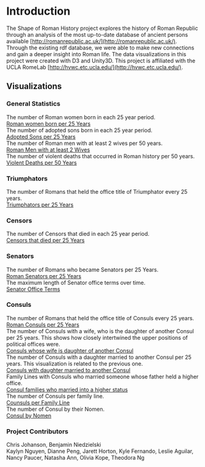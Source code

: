 # Introduction
The Shape of Roman History project explores the history of Roman Republic through an analysis of the most up-to-date database of ancient persons available [http://romanrepublic.ac.uk/](http://romanrepublic.ac.uk/). Through the existing rdf database, we were able to make new connections and gain a deeper insight into Roman life. The data visualizations in this project were created with D3 and Unity3D. This project is affiliated with the UCLA RomeLab [http://hvwc.etc.ucla.edu/](http://hvwc.etc.ucla.edu/).

## Visualizations
### General Statistics
The number of Roman women born in each 25 year period. <br>
  <a href="https://bl.ocks.org/kaylynnguyen/raw/566e35c13c009858e871baa69dca879b/">Roman women born per 25 Years</a> <br>
The number of adopted sons born in each 25 year period. <br>
  <a href="https://bl.ocks.org/kaylynnguyen/raw/6cd35d60315b14a47386e9a26de06226/">Adopted Sons per 25 Years</a> <br>
The number of Roman men with at least 2 wives per 50 years. <br>
  <a href="http://bl.ocks.org/kaylynnguyen/raw/3ca3a210ad84b5c90e68868c933a1eb0/">Roman Men with at least 2 Wives</a> <br>
The number of violent deaths that occurred in Roman history per 50 years. <br>
  <a href="http://bl.ocks.org/kaylynnguyen/1e2bfda60c542fcafca3610f2433d295">Violent Deaths per 50 Years</a>
### Triumphators
The number of Romans that held the office title of Triumphator every 25 years.<br>
  <a href="http://bl.ocks.org/diannepeng/raw/7e404a8bffd613757ec835139406daf5/">Triumphators per 25 Years</a> <br>
### Censors
The number of Censors that died in each 25 year period. <br>
  <a href="http://bl.ocks.org/kaylynnguyen/raw/5f2373122ff2e83c88a11f46ed6e8ea8/">Censors that died per 25 Years</a> <br>
### Senators
The number of Romans who became Senators per 25 Years. <br>
  <a href="http://bl.ocks.org/kaylynnguyen/raw/d4c940fd0d0529f17966f9bec1a0f186/">Roman Senators per 25 Years</a> <br>
The maximum length of Senator office terms over time. <br>
  <a href="https://bl.ocks.org/nancypaucar/raw/978cb5ca53b0222de43199fe20635cbe/">Senator Office Terms</a> <br>
### Consuls
The number of Romans that held the office title of Consuls every 25 years. <br>
  <a href="http://bl.ocks.org/kaylynnguyen/raw/b33f68bcc30039671f00193448db4365/">Roman Consuls per 25 Years</a> <br>
The number of Consuls with a wife, who is the daughter of another Consul per 25 years. This shows how closely intertwined the upper positions of political offices were. <br>
  <a href="http://bl.ocks.org/kaylynnguyen/raw/dfde49abd5e671da9dd88605ad63ce04/">Consuls whose wife is daughter of another Consul</a> <br>
The number of Consuls with a daughter married to another Consul per 25 years. This visualization is related to the previous one. <br>
  <a href="http://bl.ocks.org/kaylynnguyen/raw/2714ea2262cd3ad167a17cb402375081/">Consuls with daughter married to another Consul</a> <br>
Family Lines with Consuls who married someone whose father held a higher office. <br>
  <a href="https://bl.ocks.org/nancypaucar/raw/6128873c854658031b3880e54d090712/">Consul families who married into a higher status<a/> <br>
The number of Consuls per family line. <br>
  <a href="https://bl.ocks.org/nancypaucar/raw/63de120a94b9c034f64e1fe514a8969c/">Counsuls per Family Line</a> <br>
The number of Consul by their Nomen. <br>
  <a href="https://bl.ocks.org/kaylynnguyen/raw/14cfa6d0be7c7ded74167d01057ae07d/">Consul by Nomen</a> <br>

  



### Project Contributors 

Chris Johanson, Benjamin Niedzielski <br>
Kaylyn Nguyen, Dianne Peng, Jarett Horton, Kyle Fernando, Leslie Aguilar, Nancy Paucer, Natasha Ann, Olivia Kope, Theodora Ng


